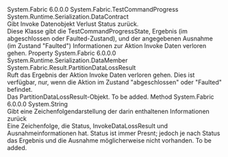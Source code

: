 <Type Name="PartitionDataLossProgress" FullName="System.Fabric.PartitionDataLossProgress">
  <TypeSignature Language="C#" Value="public sealed class PartitionDataLossProgress : System.Fabric.TestCommandProgress" />
  <TypeSignature Language="ILAsm" Value=".class public auto ansi sealed beforefieldinit PartitionDataLossProgress extends System.Fabric.TestCommandProgress" />
  <TypeSignature Language="DocId" Value="T:System.Fabric.PartitionDataLossProgress" />
  <TypeSignature Language="VB.NET" Value="Public NotInheritable Class PartitionDataLossProgress&#xA;Inherits TestCommandProgress" />
  <TypeSignature Language="F#" Value="type PartitionDataLossProgress = class&#xA;    inherit TestCommandProgress" />
  <AssemblyInfo>
    <AssemblyName>System.Fabric</AssemblyName>
    <AssemblyVersion>6.0.0.0</AssemblyVersion>
  </AssemblyInfo>
  <Base>
    <BaseTypeName>System.Fabric.TestCommandProgress</BaseTypeName>
  </Base>
  <Interfaces />
  <Attributes>
    <Attribute>
      <AttributeName>System.Runtime.Serialization.DataContract</AttributeName>
    </Attribute>
  </Attributes>
  <Docs>
    <summary>
            Gibt Invoke Datenobjekt Verlust Status zurück.
            </summary>
    <remarks>
            Diese Klasse gibt die TestCommandProgressState, Ergebnis (im abgeschlossen oder Faulted-Zustand), und der angegebenen Ausnahme (im Zustand "Faulted") Informationen zur Aktion Invoke Daten verloren gehen.
            </remarks>
  </Docs>
  <Members>
    <Member MemberName="Result">
      <MemberSignature Language="C#" Value="public System.Fabric.Result.PartitionDataLossResult Result { get; }" />
      <MemberSignature Language="ILAsm" Value=".property instance class System.Fabric.Result.PartitionDataLossResult Result" />
      <MemberSignature Language="DocId" Value="P:System.Fabric.PartitionDataLossProgress.Result" />
      <MemberSignature Language="VB.NET" Value="Public ReadOnly Property Result As PartitionDataLossResult" />
      <MemberSignature Language="F#" Value="member this.Result : System.Fabric.Result.PartitionDataLossResult" Usage="System.Fabric.PartitionDataLossProgress.Result" />
      <MemberType>Property</MemberType>
      <AssemblyInfo>
        <AssemblyName>System.Fabric</AssemblyName>
        <AssemblyVersion>6.0.0.0</AssemblyVersion>
      </AssemblyInfo>
      <Attributes>
        <Attribute>
          <AttributeName>System.Runtime.Serialization.DataMember</AttributeName>
        </Attribute>
      </Attributes>
      <ReturnValue>
        <ReturnType>System.Fabric.Result.PartitionDataLossResult</ReturnType>
      </ReturnValue>
      <Docs>
        <summary>
            Ruft das Ergebnis der Aktion Invoke Daten verloren gehen. Dies ist verfügbar, nur, wenn die Aktion im Zustand "abgeschlossen" oder "Faulted" befindet.
            </summary>
        <value>Das PartitionDataLossResult-Objekt.</value>
        <remarks>To be added.</remarks>
      </Docs>
    </Member>
    <Member MemberName="ToString">
      <MemberSignature Language="C#" Value="public override string ToString ();" />
      <MemberSignature Language="ILAsm" Value=".method public hidebysig virtual instance string ToString() cil managed" />
      <MemberSignature Language="DocId" Value="M:System.Fabric.PartitionDataLossProgress.ToString" />
      <MemberSignature Language="VB.NET" Value="Public Overrides Function ToString () As String" />
      <MemberSignature Language="F#" Value="override this.ToString : unit -&gt; string" Usage="partitionDataLossProgress.ToString " />
      <MemberType>Method</MemberType>
      <AssemblyInfo>
        <AssemblyName>System.Fabric</AssemblyName>
        <AssemblyVersion>6.0.0.0</AssemblyVersion>
      </AssemblyInfo>
      <ReturnValue>
        <ReturnType>System.String</ReturnType>
      </ReturnValue>
      <Parameters />
      <Docs>
        <summary>
            Gibt eine Zeichenfolgendarstellung der darin enthaltenen Informationen zurück
            </summary>
        <returns>Eine Zeichenfolge, die Status, InvokeDataLossResult und Ausnahmeinformationen hat.
            Status ist immer Presnt; jedoch je nach Status das Ergebnis und die Ausnahme möglicherweise nicht vorhanden.</returns>
        <remarks>To be added.</remarks>
      </Docs>
    </Member>
  </Members>
</Type>